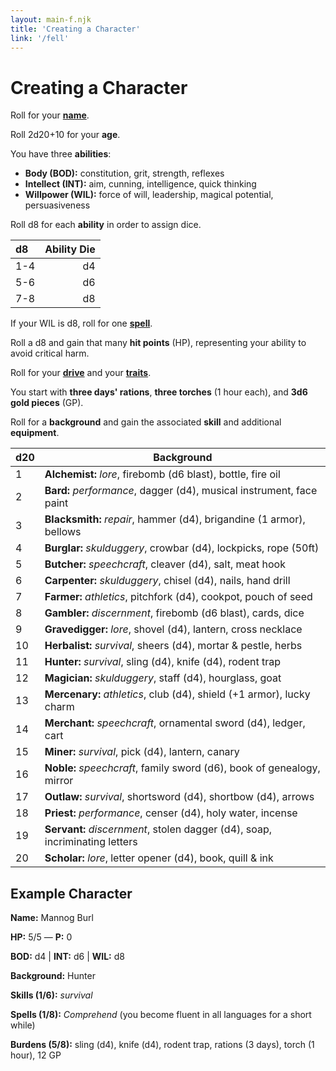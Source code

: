```yaml
---
layout: main-f.njk
title: 'Creating a Character'
link: '/fell'
---
```


# Creating a Character

Roll for your **[name](/fell/tables/#names)**.

Roll 2d20+10 for your **age**.

You have three **abilities**:

- **Body (BOD):** constitution, grit, strength, reflexes
- **Intellect (INT):** aim, cunning, intelligence, quick thinking
- **Willpower (WIL):** force of will, leadership, magical potential, persuasiveness

Roll d8 for each **ability** in order to assign dice.

d8|Ability Die
:--|--:
1-4|d4
5-6|d6
7-8|d8

If your WIL is d8, roll for one **[spell](/fell/tables/#spells)**.

Roll a d8 and gain that many **hit points** (HP), representing your ability to avoid critical harm.

Roll for your **[drive](/fell/tables/#drives)** and your **[traits](/fell/tables/#traits)**.

You start with **three days' rations**, **three torches** (1 hour each), and **3d6 gold pieces** (GP).

Roll for a **background** and gain the associated **skill** and additional **equipment**.

d20|Background
:--|---
1| **Alchemist:** *lore*, firebomb (d6 blast), bottle, fire oil
2| **Bard:** *performance*, dagger (d4), musical instrument, face paint
3| **Blacksmith:** *repair*, hammer (d4), brigandine (1 armor), bellows
4| **Burglar:** *skulduggery*, crowbar (d4), lockpicks, rope (50ft)
5| **Butcher:** *speechcraft*, cleaver (d4), salt, meat hook
6| **Carpenter:** *skulduggery*, chisel (d4), nails, hand drill
7| **Farmer:** *athletics*, pitchfork (d4), cookpot, pouch of seed
8| **Gambler:** *discernment*, firebomb (d6 blast), cards, dice
9| **Gravedigger:** *lore*, shovel (d4), lantern, cross necklace
10| **Herbalist:** *survival*, sheers (d4), mortar & pestle, herbs
11| **Hunter:** *survival*, sling (d4), knife (d4), rodent trap
12| **Magician:** *skulduggery*, staff (d4), hourglass, goat
13| **Mercenary:** *athletics*, club (d4), shield (+1 armor), lucky charm
14| **Merchant:** *speechcraft*, ornamental sword (d4), ledger, cart
15| **Miner:** *survival*, pick (d4), lantern, canary
16| **Noble:** *speechcraft*, family sword (d6), book of genealogy, mirror
17| **Outlaw:** *survival*, shortsword (d4), shortbow (d4), arrows
18| **Priest:** *performance*, censer (d4), holy water, incense
19| **Servant:** *discernment*, stolen dagger (d4), soap, incriminating letters
20| **Scholar:** *lore*, letter opener (d4), book, quill & ink

## Example Character

**Name:** Mannog Burl

**HP:** 5/5 — **P:** 0

**BOD:** d4 | **INT:** d6 | **WIL:** d8

**Background:** Hunter

**Skills (1/6):** *survival*

**Spells (1/8):** *Comprehend* (you become fluent in all languages for a short while)

**Burdens (5/8):** sling (d4), knife (d4), rodent trap, rations (3 days), torch (1 hour), 12 GP
